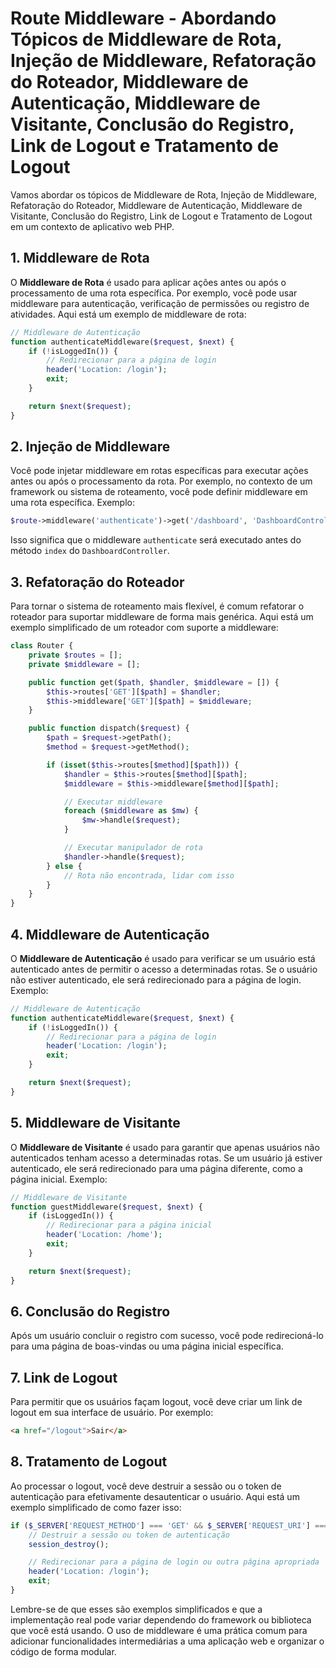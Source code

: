 # Route Middleware - Abordando Tópicos de Middleware de Rota, Injeção de Middleware, Refatoração do Roteador, Middleware de Autenticação, Middleware de Visitante, Conclusão do Registro, Link de Logout e Tratamento de Logout

Vamos abordar os tópicos de Middleware de Rota, Injeção de Middleware, Refatoração do Roteador, Middleware de Autenticação, Middleware de Visitante, Conclusão do Registro, Link de Logout e Tratamento de Logout em um contexto de aplicativo web PHP.

## 1. Middleware de Rota

O **Middleware de Rota** é usado para aplicar ações antes ou após o processamento de uma rota específica. Por exemplo, você pode usar middleware para autenticação, verificação de permissões ou registro de atividades. Aqui está um exemplo de middleware de rota:

```php
// Middleware de Autenticação
function authenticateMiddleware($request, $next) {
    if (!isLoggedIn()) {
        // Redirecionar para a página de login
        header('Location: /login');
        exit;
    }

    return $next($request);
}
```

## 2. Injeção de Middleware

Você pode injetar middleware em rotas específicas para executar ações antes ou após o processamento da rota. Por exemplo, no contexto de um framework ou sistema de roteamento, você pode definir middleware em uma rota específica. Exemplo:

```php
$route->middleware('authenticate')->get('/dashboard', 'DashboardController@index');
```

Isso significa que o middleware `authenticate` será executado antes do método `index` do `DashboardController`.

## 3. Refatoração do Roteador

Para tornar o sistema de roteamento mais flexível, é comum refatorar o roteador para suportar middleware de forma mais genérica. Aqui está um exemplo simplificado de um roteador com suporte a middleware:

```php
class Router {
    private $routes = [];
    private $middleware = [];

    public function get($path, $handler, $middleware = []) {
        $this->routes['GET'][$path] = $handler;
        $this->middleware['GET'][$path] = $middleware;
    }

    public function dispatch($request) {
        $path = $request->getPath();
        $method = $request->getMethod();

        if (isset($this->routes[$method][$path])) {
            $handler = $this->routes[$method][$path];
            $middleware = $this->middleware[$method][$path];

            // Executar middleware
            foreach ($middleware as $mw) {
                $mw->handle($request);
            }

            // Executar manipulador de rota
            $handler->handle($request);
        } else {
            // Rota não encontrada, lidar com isso
        }
    }
}
```

## 4. Middleware de Autenticação

O **Middleware de Autenticação** é usado para verificar se um usuário está autenticado antes de permitir o acesso a determinadas rotas. Se o usuário não estiver autenticado, ele será redirecionado para a página de login. Exemplo:

```php
// Middleware de Autenticação
function authenticateMiddleware($request, $next) {
    if (!isLoggedIn()) {
        // Redirecionar para a página de login
        header('Location: /login');
        exit;
    }

    return $next($request);
}
```

## 5. Middleware de Visitante

O **Middleware de Visitante** é usado para garantir que apenas usuários não autenticados tenham acesso a determinadas rotas. Se um usuário já estiver autenticado, ele será redirecionado para uma página diferente, como a página inicial. Exemplo:

```php
// Middleware de Visitante
function guestMiddleware($request, $next) {
    if (isLoggedIn()) {
        // Redirecionar para a página inicial
        header('Location: /home');
        exit;
    }

    return $next($request);
}
```

## 6. Conclusão do Registro

Após um usuário concluir o registro com sucesso, você pode redirecioná-lo para uma página de boas-vindas ou uma página inicial específica.

## 7. Link de Logout

Para permitir que os usuários façam logout, você deve criar um link de logout em sua interface de usuário. Por exemplo:

```html
<a href="/logout">Sair</a>
```

## 8. Tratamento de Logout

Ao processar o logout, você deve destruir a sessão ou o token de autenticação para efetivamente desautenticar o usuário. Aqui está um exemplo simplificado de como fazer isso:

```php
if ($_SERVER['REQUEST_METHOD'] === 'GET' && $_SERVER['REQUEST_URI'] === '/logout') {
    // Destruir a sessão ou token de autenticação
    session_destroy();

    // Redirecionar para a página de login ou outra página apropriada
    header('Location: /login');
    exit;
}
```

Lembre-se de que esses são exemplos simplificados e que a implementação real pode variar dependendo do framework ou biblioteca que você está usando. O uso de middleware é uma prática comum para adicionar funcionalidades intermediárias a uma aplicação web e organizar o código de forma modular.